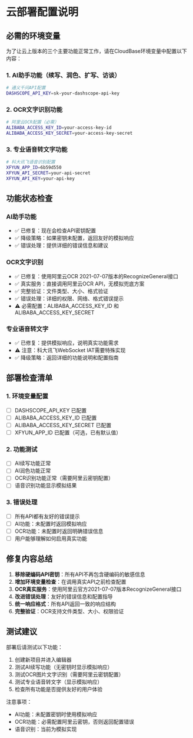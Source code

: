 # 云部署配置说明

## 必需的环境变量

为了让云上版本的三个主要功能正常工作，请在CloudBase环境变量中配置以下内容：

### 1. AI助手功能（续写、润色、扩写、访谈）
```bash
# 通义千问API配置
DASHSCOPE_API_KEY=sk-your-dashscope-api-key
```

### 2. OCR文字识别功能
```bash
# 阿里云OCR配置（必需）
ALIBABA_ACCESS_KEY_ID=your-access-key-id
ALIBABA_ACCESS_KEY_SECRET=your-access-key-secret
```

### 3. 专业语音转文字功能
```bash
# 科大讯飞语音识别配置
XFYUN_APP_ID=6b59d550
XFYUN_API_SECRET=your-api-secret
XFYUN_API_KEY=your-api-key
```

## 功能状态检查

### AI助手功能
- ✅ 已修复：现在会检查API密钥配置
- ✅ 降级策略：如果密钥未配置，返回友好的模拟响应
- ✅ 错误处理：提供详细的错误信息和建议

### OCR文字识别
- ✅ 已修复：使用阿里云OCR 2021-07-07版本的RecognizeGeneral接口
- ✅ 真实服务：直接调用阿里云OCR API，无模拟兜底方案
- ✅ 完整验证：文件类型、大小、格式验证
- ✅ 错误处理：详细的权限、网络、格式错误提示
- ⚠️ 必需配置：ALIBABA_ACCESS_KEY_ID 和 ALIBABA_ACCESS_KEY_SECRET

### 专业语音转文字
- ✅ 已修复：提供模拟响应，说明真实功能需求
- ⚠️ 注意：科大讯飞WebSocket IAT需要特殊实现
- ✅ 降级策略：返回详细的功能说明和配置指南

## 部署检查清单

### 1. 环境变量配置
- [ ] DASHSCOPE_API_KEY 已配置
- [ ] ALIBABA_ACCESS_KEY_ID 已配置
- [ ] ALIBABA_ACCESS_KEY_SECRET 已配置
- [ ] XFYUN_APP_ID 已配置（可选，已有默认值）

### 2. 功能测试
- [ ] AI续写功能正常
- [ ] AI润色功能正常
- [ ] OCR识别功能正常（需要阿里云密钥配置）
- [ ] 语音识别功能显示模拟结果

### 3. 错误处理
- [ ] 所有API都有友好的错误提示
- [ ] AI功能：未配置时返回模拟响应
- [ ] OCR功能：未配置时返回明确错误信息
- [ ] 用户能够理解如何启用真实功能

## 修复内容总结

1. **移除硬编码API密钥**：所有API不再包含硬编码的敏感信息
2. **增加环境变量检查**：在调用真实API之前检查配置
3. **OCR真实服务**：使用阿里云官方2021-07-07版本RecognizeGeneral接口
4. **改进错误处理**：友好的错误信息和配置指导
5. **统一响应格式**：所有API返回一致的响应结构
6. **完整验证**：OCR支持文件类型、大小、权限验证

## 测试建议

部署后请测试以下功能：
1. 创建新项目并进入编辑器
2. 测试AI续写功能（无密钥时显示模拟响应）
3. 测试OCR图片文字识别（需要阿里云密钥配置）
4. 测试专业语音转文字（显示模拟响应）
5. 检查所有功能是否提供友好的用户体验

注意事项：
- AI功能：未配置密钥时使用模拟响应
- OCR功能：必需配置阿里云密钥，否则返回配置错误
- 语音识别：当前为模拟实现